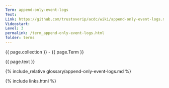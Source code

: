 ```yaml
---
Term: append-only-event-logs
Text: 
Link: https://github.com/trustoverip/acdc/wiki/append-only-event-logs.md
Videostart: 
Level: 3
permalink: /term_append-only-event-logs.html
folder: terms
---
```


{{ page.collection }} - {{ page.Term }}

   {{ page.text }}

{% include_relative glossary/append-only-event-logs.md %}

 {% include links.html %} 
